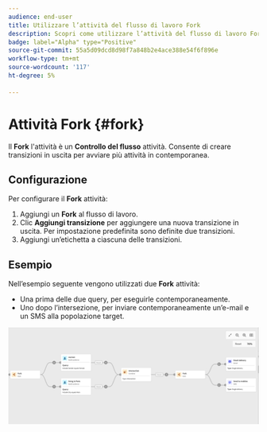 ```yaml
---
audience: end-user
title: Utilizzare l’attività del flusso di lavoro Fork
description: Scopri come utilizzare l’attività del flusso di lavoro Fork
badge: label="Alpha" type="Positive"
source-git-commit: 55a5d09dcd8d98f7a848b2e4ace388e54f6f896e
workflow-type: tm+mt
source-wordcount: '117'
ht-degree: 5%

---
```



# Attività Fork {#fork}

Il **Fork** l&#39;attività è un **Controllo del flusso** attività. Consente di creare transizioni in uscita per avviare più attività in contemporanea.

## Configurazione

Per configurare il **Fork** attività:

1. Aggiungi un **Fork** al flusso di lavoro.
1. Clic **Aggiungi transizione** per aggiungere una nuova transizione in uscita. Per impostazione predefinita sono definite due transizioni.
1. Aggiungi un’etichetta a ciascuna delle transizioni.

## Esempio

Nell’esempio seguente vengono utilizzati due **Fork** attività:

* Una prima delle due query, per eseguirle contemporaneamente.
* Uno dopo l’intersezione, per inviare contemporaneamente un’e-mail e un SMS alla popolazione target.

![](../assets/workflow-fork-example.png)

